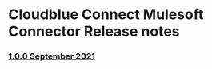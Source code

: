 # Cloudblue Connect Mulesoft Connector Release notes

###  [1.0.0 September 2021](./release_notes/V1-0-0.md)
 